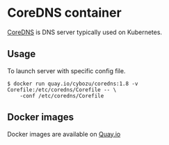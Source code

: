 # CoreDNS container

[CoreDNS](https://coredns.io/) is DNS server typically used on Kubernetes.

## Usage

To launch server with specific config file.

    $ docker run quay.io/cybozu/coredns:1.8 -v Corefile:/etc/coredns/Corefile -- \
        -conf /etc/coredns/Corefile
 
## Docker images

Docker images are available on [Quay.io](https://quay.io/repository/cybozu/coredns)
